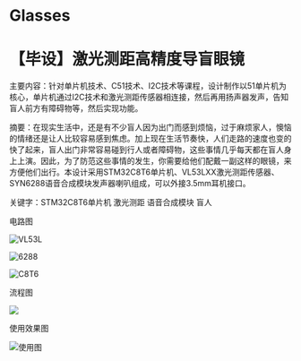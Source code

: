 # Glasses
# 【毕设】激光测距高精度导盲眼镜

主要内容：针对单片机技术、C51技术、I2C技术等课程，设计制作以51单片机为核心，单片机通过I2C技术和激光测距传感器相连接，然后再用扬声器发声，告知盲人前方有障碍物等，然后实现功能。 

摘要：在现实生活中，还是有不少盲人因为出门而感到烦恼，过于麻烦家人，懊恼的情绪还是让人比较容易感到焦虑。加上现在生活节奏快，人们走路的速度也变的快了起来，盲人出门非常容易碰到行人或者障碍物，这些事情几乎每天都在盲人身上上演。因此，为了防范这些事情的发生，你需要给他们配戴一副这样的眼镜，来方便他们出行。本设计采用STM32C8T6单片机、VL53LXX激光测距传感器、SYN6288语音合成模块发声器喇叭组成，可以外接3.5mm耳机接口。

关键字：STM32C8T6单片机 激光测距 语音合成模块 盲人

电路图

![](https://gitee.com/EEEugene/my-drawing-bed/raw/master/img/VL53L.jpg "VL53L")

![](https://gitee.com/EEEugene/my-drawing-bed/raw/master/img/SYN6288.png "6288")

![](https://gitee.com/EEEugene/my-drawing-bed/raw/master/img/C8T6.jpg "C8T6")

流程图

<img src="https://gitee.com/EEEugene/my-drawing-bed/raw/master/img/20200329152912321.png"/>

使用效果图

![](https://gitee.com/EEEugene/my-drawing-bed/raw/master/img/微信图片_20210515112646.jpg "使用图")
